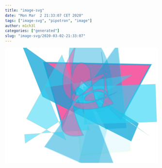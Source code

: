 ```yaml
---
title: "image-svg"
date: "Mon Mar  2 21:33:07 CET 2020"
tags: ["image-svg", "pipotron", "image"]
author: m1ch3l
categories: ["generated"]
slug: "image-svg/2020-03-02-21:33:07"
---
```


![](image.svg)
